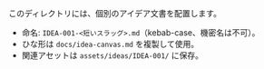 このディレクトリには、個別のアイデア文書を配置します。

- 命名: `IDEA-001-<短いスラッグ>.md`（kebab-case、機密名は不可）。
- ひな形は `docs/idea-canvas.md` を複製して使用。
- 関連アセットは `assets/ideas/IDEA-001/` に保存。


